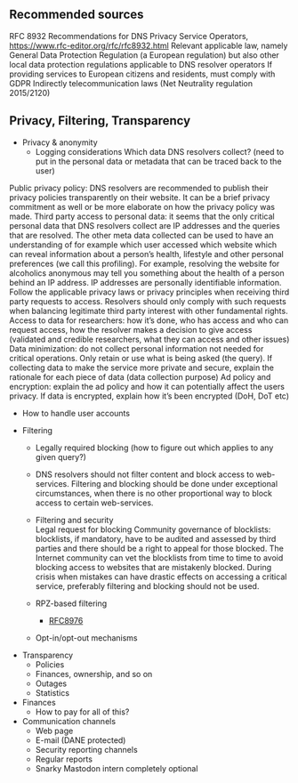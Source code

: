 ## Recommended sources
RFC 8932 Recommendations for DNS Privacy Service Operators, https://www.rfc-editor.org/rfc/rfc8932.html
Relevant applicable law, namely General Data Protection Regulation (a European regulation) but also other local data protection regulations applicable to DNS resolver operators
If providing services to European citizens and residents, must comply with GDPR 
Indirectly telecommunication laws (Net Neutrality regulation 2015/2120) 

## Privacy, Filtering, Transparency

* Privacy & anonymity
  - Logging considerations
Which data DNS resolvers collect? (need to put in the personal data or metadata that can be traced back to the user) 

Public privacy policy: DNS resolvers are recommended to publish their privacy policies transparently on their website. It can be a brief privacy commitment as well or be more elaborate on how the privacy policy was made.
Third party access to personal data: it seems that the only critical personal data that DNS resolvers collect are IP addresses and the queries that are resolved. The other meta data collected can be used to have an understanding of for example which user accessed which website which can reveal information about a person’s health, lifestyle and other personal preferences (we call this profiling). For example, resolving the website for alcoholics anonymous may tell you something about the health of a person behind an IP address. IP addresses are personally identifiable information. Follow the applicable privacy laws or privacy principles when receiving third party requests to access. Resolvers should only comply with such requests when balancing legitimate third party interest with other fundamental rights. 
Access to data for researchers: how it’s done, who has access and who can request access, how the resolver makes a decision to give access (validated and credible researchers, what they can access and other issues) 
Data minimization: do not collect personal information not needed for critical operations.  Only retain or use what is being asked (the query). If collecting data to make the service more private and secure, explain the rationale for each piece of data (data collection purpose) 
Ad policy and encryption: explain the ad policy and how it can potentially affect the users privacy. If data is encrypted, explain how it’s been encrypted (DoH, DoT etc)

  - How to handle user accounts
* Filtering
  - Legally required blocking (how to figure out which applies to any given query?)
  - DNS resolvers should not filter content and block access to web-services. Filtering and blocking should be done under exceptional circumstances, when there is no other proportional way to block access to certain web-services.
  - Filtering and security   
Legal request for blocking 
Community governance of blocklists: blocklists, if mandatory, have to be audited and assessed by third parties and there should be a right to appeal for those blocked. The Internet community can vet the blocklists from time to time to avoid blocking access to websites that are mistakenly blocked. During crisis when mistakes can have drastic effects on accessing a critical service, preferably filtering and blocking should not be used. 


  - RPZ-based filtering
      - [RFC8976](https://www.rfc-editor.org/rfc/rfc8976.html)
  - Opt-in/opt-out mechanisms
* Transparency
  - Policies
  - Finances, ownership, and so on
  - Outages
  - Statistics
* Finances
  - How to pay for all of this?
* Communication channels
  - Web page
  - E-mail (DANE protected)
  - Security reporting channels
  - Regular reports
  - Snarky Mastodon intern completely optional
